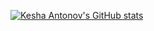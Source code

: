   [![Kesha Antonov's GitHub stats](https://github-readme-stats.vercel.app/api?username=kesha-antonov)](https://github.com/kesha-antonov)
